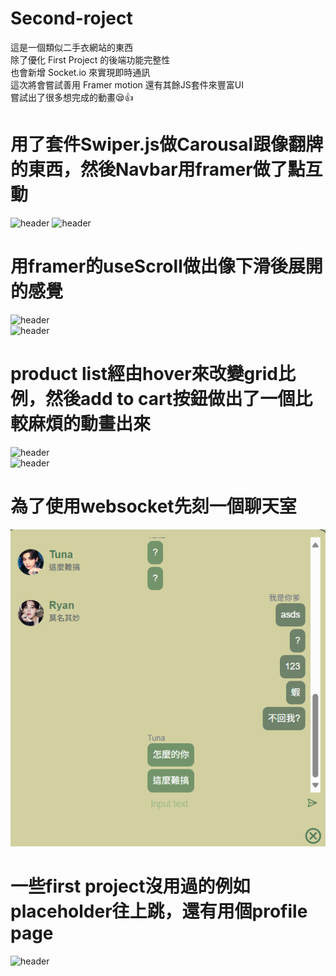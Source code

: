 ﻿# Second-roject  
這是一個類似二手衣網站的東西  
除了優化 First Project 的後端功能完整性  
也會新增 Socket.io 來實現即時通訊  
這次將會嘗試善用 Framer motion 還有其餘JS套件來豐富UI  
嘗試出了很多想完成的動畫😪👍  

# 用了套件Swiper.js做Carousal跟像翻牌的東西，然後Navbar用framer做了點互動
![header](./readmeImage/header.png)
![header](./readmeImage/homeSwiper.png)  

# 用framer的useScroll做出像下滑後展開的感覺  
![header](./readmeImage/welcome.png)  
![header](./readmeImage/scroll.png)  

# product list經由hover來改變grid比例，然後add to cart按鈕做出了一個比較麻煩的動畫出來
![header](./readmeImage/productList.png)  
![header](./readmeImage/cartAnimation.png)  

# 為了使用websocket先刻一個聊天室
![header](./readmeImage/chat.png)  
  
# 一些first project沒用過的例如placeholder往上跳，還有用個profile page
![header](./readmeImage/sign.png)  



